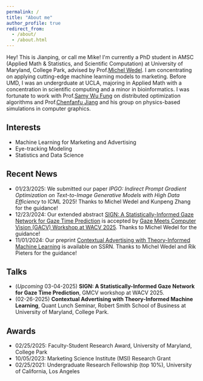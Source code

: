 ```yaml
---
permalink: /
title: "About me"
author_profile: true
redirect_from: 
  - /about/
  - /about.html
---
```


Hey! This is Jianping, or call me Mike! I'm currently a PhD student in AMSC (Applied Math & Statistics, and Scientific Computation) at University of Maryland, College Park, advised by Prof.[Michel Wedel](https://www.rhsmith.umd.edu/directory/michel-wedel). I am concentrating on applying cutting-edge machine learning models to marketing. Before UMD, I was an undergrduate at UCLA, majoring in Applied Math with a concentration in scientific computing and a minor in bioinformatics. I was fortunate to work with Prof.[Samy Wu Fung](https://swufung.github.io/) on distributed optimization algorithms and Prof.[Chenfanfu Jiang](https://www.math.ucla.edu/~cffjiang/) and his group on physics-based simulations in computer graphics.

Interests
------
* Machine Learning for Marketing and Advertising
* Eye-tracking Modeling
* Statistics and Data Science

Recent News
------
* 01/23/2025: We submitted our paper *IPGO: Indirect Prompt Gradient Optimization on Text-to-Image Generative Models with High Data Efficiency* to ICML 2025! Thanks to Michel Wedel and Kunpeng Zhang for the guidance!
* 12/23/2024: Our extended abstract [SIGN: A Statistically-Informed Gaze Network for Gaze Time Prediction](https://arxiv.org/pdf/2501.17422?) is accepted by [Gaze Meets Computer Vision (GACV) Workshop at WACV 2025](https://sites.google.com/view/gmcv-workshop-wacv2025). Thanks to Michel Wedel for the guidance!
* 11/01/2024: Our preprint [Contextual Advertising with Theory-Informed Machine Learning](https://papers.ssrn.com/sol3/papers.cfm?abstract_id=5007216) is available on SSRN. Thanks to Michel Wedel and Rik Pieters for the guidance!

Talks
------
* (*Upcoming* 03-04-2025) **SIGN: A Statistically-Informed Gaze Network for Gaze Time Prediction**, GMCV workshop at WACV 2025.
* (02-26-2025) **Contextual Advertising with Theory-Informed Machine Learning**, Quant Lunch Seminar, Robert Smith School of Business at University of Maryland, College Park.

Awards
------
* 02/25/2025: Faculty-Student Research Award, University of Maryland, College Park
* 10/05/2023: Marketing Science Institute (MSI) Research Grant
* 02/25/2021: Undergraduate Research Fellowship (top 10%), University of California, Los Angeles

<!-- A data-driven personal website
====== -->
